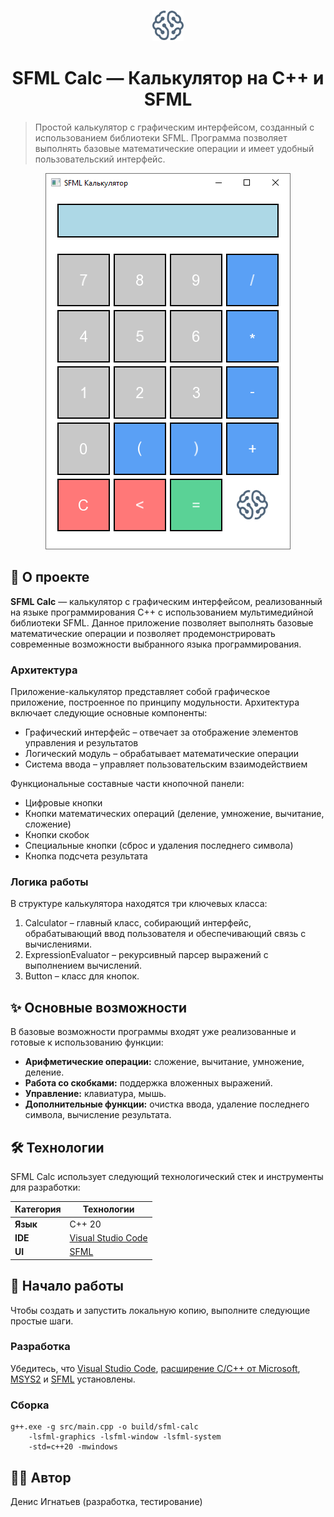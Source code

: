 <p align="center">
  <img src="./resources/images/logo.png" alt="Geekbrains logo" width="50" height="50">
</p>

<h1 align="center">SFML Calc — Калькулятор на C++ и SFML</h1>

> Простой калькулятор с графическим интерфейсом, созданный с использованием библиотеки SFML. Программа позволяет выполнять базовые математические операции и имеет удобный пользовательский интерфейс.

<p align="center">
  <img src="./resources/images/sfml-calc.png" alt="SFML Calc" width="392" height="602">
</p>

## 🚀 О проекте

**SFML Calc** — калькулятор с графическим интерфейсом, реализованный на языке программирования C++ с использованием мультимедийной библиотеки SFML. Данное приложение позволяет выполнять базовые математические операции и позволяет продемонстрировать современные возможности выбранного языка программирования.

### Архитектура

Приложение-калькулятор представляет собой графическое приложение, построенное по принципу модульности. Архитектура включает следующие основные компоненты:

-	Графический интерфейс – отвечает за отображение элементов управления и результатов
-	Логический модуль – обрабатывает математические операции
-	Система ввода – управляет пользовательским взаимодействием

Функциональные составные части кнопочной панели:

-	Цифровые кнопки
-	Кнопки математических операций (деление, умножение, вычитание, сложение)
-	Кнопки скобок
-	Специальные кнопки (сброс и удаления последнего символа)
-	Кнопка подсчета результата

### Логика работы

В структуре калькулятора находятся три ключевых класса:

1. Calculator – главный класс, собирающий интерфейс, обрабатывающий ввод пользователя и обеспечивающий связь с вычислениями.
2. ExpressionEvaluator – рекурсивный парсер выражений с выполнением вычислений.
3. Button – класс для кнопок.

## ✨ Основные возможности

В базовые возможности программы входят уже реализованные и готовые к использованию функции:

- **Арифметические операции:** сложение, вычитание, умножение, деление.
- **Работа со скобками:** поддержка вложенных выражений.
- **Управление:** клавиатура, мышь.
- **Дополнительные функции:** очистка ввода, удаление последнего символа, вычисление результата.

## 🛠️ Технологии

SFML Calc использует следующий технологический стек и инструменты для разработки:

| Категория | Технологии                                           |
| --------- | -----------------------------------------------------|
| **Язык**  | C++ 20                                               |
| **IDE**   | [Visual Studio Code](https://code.visualstudio.com/) |
| **UI**    | [SFML](http://www.sfml-dev.org)                      |

## 🏁 Начало работы

Чтобы создать и запустить локальную копию, выполните следующие простые шаги.

### Разработка

Убедитесь, что [Visual Studio Code](https://code.visualstudio.com/), [расширение C/C++ от Microsoft](https://marketplace.visualstudio.com/items?itemName=ms-vscode.cpptools), [MSYS2](https://www.msys2.org/) и [SFML](http://www.sfml-dev.org) установлены.

### Сборка

```
g++.exe -g src/main.cpp -o build/sfml-calc 
    -lsfml-graphics -lsfml-window -lsfml-system 
    -std=c++20 -mwindows
```

## 🏋️‍♀️ Автор

Денис Игнатьев (разработка, тестирование)